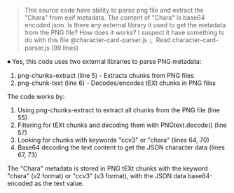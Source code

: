 > This source code have ability to parse png file and extract the "Chara" from exif metadata. The content of "Chara" is base64 encoded json. Is there any external library it used to get the metadata
> from the PNG file? How does it works? I suspect it have something to do with this file @character-card-parser.js
> ⎿  Read character-card-parser.js (99 lines)

⏺ Yes, this code uses two external libraries to parse PNG metadata:

1. png-chunks-extract (line 5) - Extracts chunks from PNG files
2. png-chunk-text (line 6) - Decodes/encodes tEXt chunks in PNG files

The code works by:

1. Using png-chunks-extract to extract all chunks from the PNG file (line 55)
2. Filtering for tEXt chunks and decoding them with PNGtext.decode() (line 57)
3. Looking for chunks with keywords "ccv3" or "chara" (lines 64, 70)
4. Base64 decoding the text content to get the JSON character data (lines 67, 73)

The "Chara" metadata is stored in PNG tEXt chunks with the keyword "chara" (v2 format) or "ccv3" (v3 format), with the JSON data base64-encoded as the text value.
